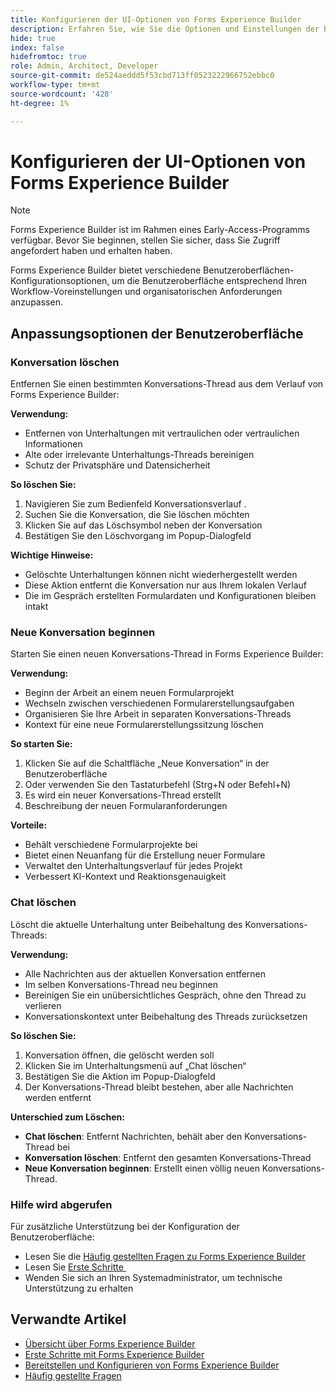 ```yaml
---
title: Konfigurieren der UI-Optionen von Forms Experience Builder
description: Erfahren Sie, wie Sie die Optionen und Einstellungen der Benutzeroberfläche von Forms Experience Builder konfigurieren und anpassen, um ein optimales Benutzererlebnis zu erzielen.
hide: true
index: false
hidefromtoc: true
role: Admin, Architect, Developer
source-git-commit: de524aeddd5f53cbd713ff0523222966752ebbc0
workflow-type: tm+mt
source-wordcount: '428'
ht-degree: 1%

---
```



# Konfigurieren der UI-Optionen von Forms Experience Builder

>[!NOTE]
>
> Forms Experience Builder ist im Rahmen eines Early-Access-Programms verfügbar. Bevor Sie beginnen, stellen Sie sicher, dass Sie Zugriff angefordert haben und erhalten haben.

Forms Experience Builder bietet verschiedene Benutzeroberflächen-Konfigurationsoptionen, um die Benutzeroberfläche entsprechend Ihren Workflow-Voreinstellungen und organisatorischen Anforderungen anzupassen.

## Anpassungsoptionen der Benutzeroberfläche

### Konversation löschen

Entfernen Sie einen bestimmten Konversations-Thread aus dem Verlauf von Forms Experience Builder:

**Verwendung:**

- Entfernen von Unterhaltungen mit vertraulichen oder vertraulichen Informationen
- Alte oder irrelevante Unterhaltungs-Threads bereinigen
- Schutz der Privatsphäre und Datensicherheit

**So löschen Sie:**

1. Navigieren Sie zum Bedienfeld Konversationsverlauf .
2. Suchen Sie die Konversation, die Sie löschen möchten
3. Klicken Sie auf das Löschsymbol neben der Konversation
4. Bestätigen Sie den Löschvorgang im Popup-Dialogfeld

**Wichtige Hinweise:**

- Gelöschte Unterhaltungen können nicht wiederhergestellt werden
- Diese Aktion entfernt die Konversation nur aus Ihrem lokalen Verlauf
- Die im Gespräch erstellten Formulardaten und Konfigurationen bleiben intakt

### Neue Konversation beginnen

Starten Sie einen neuen Konversations-Thread in Forms Experience Builder:

**Verwendung:**

- Beginn der Arbeit an einem neuen Formularprojekt
- Wechseln zwischen verschiedenen Formularerstellungsaufgaben
- Organisieren Sie Ihre Arbeit in separaten Konversations-Threads
- Kontext für eine neue Formularerstellungssitzung löschen

**So starten Sie:**

1. Klicken Sie auf die Schaltfläche „Neue Konversation“ in der Benutzeroberfläche
2. Oder verwenden Sie den Tastaturbefehl (Strg+N oder Befehl+N)
3. Es wird ein neuer Konversations-Thread erstellt
4. Beschreibung der neuen Formularanforderungen

**Vorteile:**

- Behält verschiedene Formularprojekte bei
- Bietet einen Neuanfang für die Erstellung neuer Formulare
- Verwaltet den Unterhaltungsverlauf für jedes Projekt
- Verbessert KI-Kontext und Reaktionsgenauigkeit

### Chat löschen

Löscht die aktuelle Unterhaltung unter Beibehaltung des Konversations-Threads:

**Verwendung:**

- Alle Nachrichten aus der aktuellen Konversation entfernen
- Im selben Konversations-Thread neu beginnen
- Bereinigen Sie ein unübersichtliches Gespräch, ohne den Thread zu verlieren
- Konversationskontext unter Beibehaltung des Threads zurücksetzen

**So löschen Sie:**

1. Konversation öffnen, die gelöscht werden soll
2. Klicken Sie im Unterhaltungsmenü auf „Chat löschen“
3. Bestätigen Sie die Aktion im Popup-Dialogfeld
4. Der Konversations-Thread bleibt bestehen, aber alle Nachrichten werden entfernt

**Unterschied zum Löschen:**

- **Chat löschen**: Entfernt Nachrichten, behält aber den Konversations-Thread bei
- **Konversation löschen**: Entfernt den gesamten Konversations-Thread
- **Neue Konversation beginnen**: Erstellt einen völlig neuen Konversations-Thread.

### Hilfe wird abgerufen

Für zusätzliche Unterstützung bei der Konfiguration der Benutzeroberfläche:

- Lesen Sie die [Häufig gestellten Fragen zu Forms Experience Builder](forms-experience-builder-frequently-asked-questions.md)
- Lesen Sie [&#x200B; Erste Schritte &#x200B;](forms-experience-builder-getting-started.md)
- Wenden Sie sich an Ihren Systemadministrator, um technische Unterstützung zu erhalten

## Verwandte Artikel

- [Übersicht über Forms Experience Builder](product-overview.md)
- [Erste Schritte mit Forms Experience Builder](forms-experience-builder-getting-started.md)
- [Bereitstellen und Konfigurieren von Forms Experience Builder](deploy-forms-experience-builder.md)
- [Häufig gestellte Fragen](forms-experience-builder-frequently-asked-questions.md)
